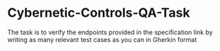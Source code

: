 # Cybernetic-Controls-QA-Task
The task is to verify the endpoints provided in the specification link by writing as many relevant test cases as you can in Gherkin format 
